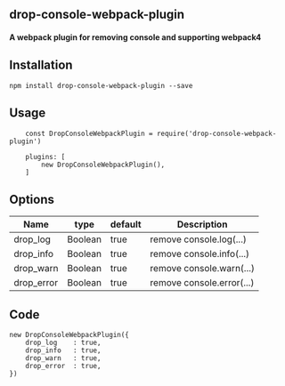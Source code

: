 ## drop-console-webpack-plugin
#### A webpack plugin for removing console and supporting webpack4
## Installation
```
npm install drop-console-webpack-plugin --save
```
## Usage
```
    const DropConsoleWebpackPlugin = require('drop-console-webpack-plugin')

    plugins: [
        new DropConsoleWebpackPlugin(),
    ]
```
## Options
Name | type | default | Description
--------- | ------- | ------ | ---------------------
drop_log | Boolean | true | remove console.log(...)
drop_info | Boolean | true | remove console.info(...)
drop_warn | Boolean | true | remove console.warn(...)
drop_error | Boolean | true | remove console.error(...)
## Code
```
new DropConsoleWebpackPlugin({
    drop_log    : true, 
    drop_info   : true,
    drop_warn   : true,
    drop_error  : true,
})
```
